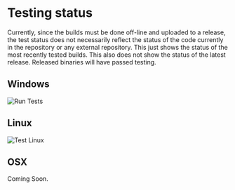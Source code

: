 Testing status
==============

Currently, since the builds must be done off-line and uploaded to a release, the
test status does not necessarily reflect the status of the code currently in the
repository or any external repository.  This just shows the status of the most
recently tested builds.  This also does not show the status of the latest release.
Released binaries will have passed testing.

Windows
-------

![Run Tests](https://github.com/idaes/idaes-ext/workflows/test_windows/badge.svg)

Linux
-----

![Test Linux](https://github.com/IDAES/idaes-ext/workflows/Test%20Linux/badge.svg)


OSX
---

Coming Soon.
